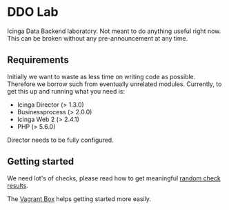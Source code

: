 DDO Lab
=======

Icinga Data Backend laboratory. Not meant to do anything useful right now. This
can be broken without any pre-announcement at any time.

Requirements
------------

Initially we want to waste as less time on writing code as possible. Therefore
we borrow such from eventually unrelated modules. Currently, to get this up and
running what you need is:

* Icinga Director (&gt; 1.3.0)
* Businessprocess (&gt; 2.0.0)
* Icinga Web 2 (&gt; 2.4.1)
* PHP (&gt; 5.6.0)

Director needs to be fully configured.

Getting started
---------------

We need lot's of checks, please read how to get meaningful [random check results](
doc/13-Random-Check-Results.md).

The [Vagrant Box](doc/12-vagrant-box.md) helps getting started more easily.
